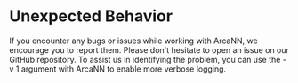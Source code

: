 # Unexpected Behavior 

If you encounter any bugs or issues while working with ArcaNN, we encourage you to report them.
Please don't hesitate to open an issue on our GitHub repository.
To assist us in identifying the problem, you can use the -v 1 argument with ArcaNN to enable more verbose logging.
